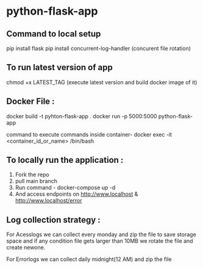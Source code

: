 # python-flask-app

## Command to local setup

pip install flask
pip install concurrent-log-handler (concurent file rotation)

## To run latest version of app

chmod +x LATEST_TAG (execute latest version and build docker image of it)

## Docker File :

docker build -t pyhton-flask-app .
docker run -p 5000:5000 python-flask-app

command to execute commands inside container-
docker exec -it <container_id_or_name> /bin/bash

## To locally run the application :

1. Fork the repo
2. pull main branch
3. Run command - docker-compose up -d
4. And access endpoints on http://www.localhost & http://www.localhost/error

## Log collection strategy :

For Acesslogs we can collect every monday and zip the file to save storage space and if any condition file gets larger than 10MB we rotate the file and create newone.

For Errorlogs we can collect daily midnight(12 AM) and zip the file
